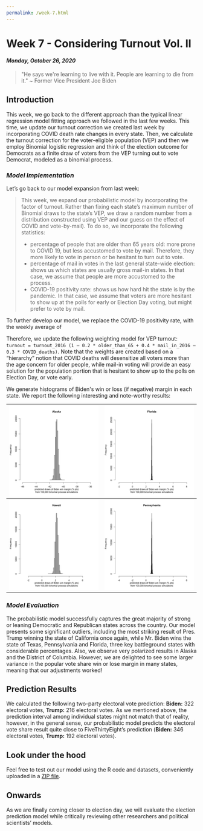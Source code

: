 ```yaml
---
permalink: /week-7.html
---
```


# **Week 7 - Considering Turnout Vol. II**
#### ***Monday, October 26, 2020***

> "He says we're learning to live with it. People are learning to die from it."
> ~ Former Vice President Joe Biden

## **Introduction**
This week, we go back to the different approach than the typical linear regression model fitting approach we followed in the last few weeks. This time, we update our turnout correction we created last week by incorporating COVID death rate changes in every state. Then, we calculate the turnout correction for the voter-eligible population (VEP) and then we employ Binomial logistic regression and think of the election outcome for Democrats as a finite draw of voters from the VEP turning out to vote Democrat, modeled as a binomial process.

### _Model Implementation_

Let’s go back to our model expansion from last week:
> This week, we expand our probabilistic model by incorporating the factor of turnout. Rather than fixing each state’s maximum number of Binomial draws to the state’s VEP, we draw a random number from a distribution constructed using VEP and our guess on the effect of COVID and vote-by-mail). To do so, we incorporate the following statistics: 
> * percentage of people that are older than 65 years old: more prone to COVID 19, but less accustomed to vote by mail. Therefore, they more likely to vote in person or be hesitant to turn out to vote.
> * percentage of mail in votes in the last general state-wide election: shows us which states are usually gross mail-in states. In that case, we assume that people are more accustomed to the process.
> * COVID-19 positivity rate: shows us how hard hit the state is by the pandemic. In that case, we assume that voters are more hesitant to show up at the polls for early or Election Day voting, but might prefer to vote by mail.

To further develop our model, we replace the COVID-19 positivity rate, with the weekly average of 

Therefore, we update the following weighting model for VEP turnout:
`turnout = turnout_2016 (1 – 0.2 * older_than_65 + 0.4 * mail_in_2016 – 0.3 * COVID_deaths)`. Note that the weights are created based on a “hierarchy” notion that COVID deaths will desensitize all voters more than the age concern for older people, while mail-in voting will provide an easy solution for the population portion that is hesitant to show up to the polls on Election Day, or vote early. 

We generate histograms of Biden's win or loss (if negative) margin in each state. We report the following interesting and note-worthy results:

![state](/finalstate_plot3.png) | ![state](/finalstate_plot11.png) |
:-------------------------:|:-------------------------:|
![state](/finalstate_plot13.png) | ![state](/finalstate_plot40.png) |

### _Model Evaluation_
The probabilistic model successfully captures the great majority of strong or leaning Democratic and Republican states across the country. Our model presents some significant outliers, including the most striking result of Pres. Trump winning the state of California once again, while Mr. Biden wins the state of Texas, Pennsylvania and Florida, three key battleground states with considerable percentages. Also, we observe very polarized results in Alaska and the District of Columbia. However, we are delighted to see some larger variance in the popular vote share win or lose margin in many states, meaning that our adjustments worked!

## **Prediction Results**
We calculated the following two-party electoral vote prediction: **Biden:** 322 electoral votes, **Trump:** 216 electoral votes. As we mentioned above, the prediction interval among individual states might not match that of reality, however, in the general sense, our probabilistic model predicts the electoral vote share result quite close to FiveThirtyEight’s prediction (**Biden:** 346 electoral votes, **Trump:** 192 electoral votes).

## **Look under the hood**
Feel free to test out our model using the R code and datasets, conveniently uploaded in a [ZIP file](/week-07.zip).

## **Onwards**
As we are finally coming closer to election day, we will evaluate the election prediction model while critically reviewing other researchers and political scientists’ models.
